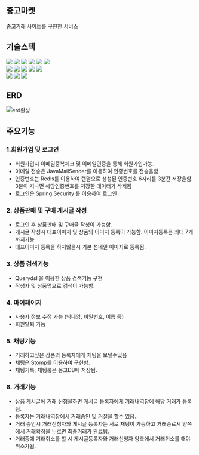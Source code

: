 ## 중고마켓
 중고거래 사이트를 구현한 서비스

## 기술스텍

<div align=left>
<img src="https://img.shields.io/badge/java-007396?style=for-the-badge&logo=coffeescript&logoColor=white">
<img src="https://img.shields.io/badge/spring-6DB33F?style=for-the-badge&logo=spring&logoColor=white"> 
<img src="https://img.shields.io/badge/springboot-6DB33F?style=for-the-badge&logo=springboot&logoColor=white">
<img src="https://img.shields.io/badge/springsecurity-6DB33F?style=for-the-badge&logo=springsecurity&logoColor=white">
<img src="https://img.shields.io/badge/mysql-4479A1?style=for-the-badge&logo=mysql&logoColor=white"> 
<img src="https://img.shields.io/badge/mongoDB-47A248?style=for-the-badge&logo=MongoDB&logoColor=white">
 <br>
 <img src="https://img.shields.io/badge/thymeleaf-005F0F?style=for-the-badge&logo=thymeleaf&logoColor=white">
 <img src="https://img.shields.io/badge/html-E34F26?style=for-the-badge&logo=html5&logoColor=white"> 
 <img src="https://img.shields.io/badge/css-1572B6?style=for-the-badge&logo=css3&logoColor=white"> 
 <img src="https://img.shields.io/badge/javascript-F7DF1E?style=for-the-badge&logo=javascript&logoColor=black"> 
 <img src="https://img.shields.io/badge/jquery-0769AD?style=for-the-badge&logo=jquery&logoColor=white">
 <br>
 <img src="https://img.shields.io/badge/github-181717?style=for-the-badge&logo=github&logoColor=white">
 <img src="https://img.shields.io/badge/git-F05032?style=for-the-badge&logo=git&logoColor=white">
 <img src="https://img.shields.io/badge/AWS-232F3E?style=for-the-badge&logo=amazonwebservices&logoColor=white">
</div>

## ERD
![erd완성](https://github.com/user-attachments/assets/d26394a9-4833-4220-a2f8-eb9cc6bb057a)

## 주요기능
### 1.회원가입 및 로그인
 - 회원가입시 이메일중복체크 및 이메일인증을 통해 회원가입가능.
 - 이메일 전송은 JavaMailSender를 이용하여 인증번호를 전송을함
 - 인증번호는 Redis를 이용하여 랜덤으로 생성된 인증번호 6자리를 3분간 저장을함. 3분이 지나면 해당인증번호를 저장한 데이터가 삭제됨
 - 로그인은 Spring Security 를 이용하여 로그인

### 2. 상품판매 및 구매 게시글 작성
 - 로그인 후 상품판매 및 구매글 작성이 가능함.
 - 게시글 작성시 대표이미지 및 상품의 이미지 등록이 가능함. 이미지등록은 최대 7개까지가능
 - 대표이미지 등록을 하지않을시 기본 섬네일 이미지로 등록됨.

### 3. 상품 검색기능
 - Querydsl 을 이용한 상품 검색기능 구현
 - 작성자 및 상품명으로 검색이 가능함.

### 4. 마이페이지
 - 사용자 정보 수정 가능 (닉네임, 비밀번호, 이름 등)
 - 회원탈퇴 가능

### 5. 채팅기능
 - 거래하고싶은 상품의 등록자에게 채팅을 보낼수있음
 - 채팅은 Stomp를 이용하여 구현함.
 - 채팅기록, 채팅룸은 몽고DB에 저장됨.

### 6. 거래기능
 - 상품 게시글에 거래 신청을하면 게시글 등록자에게 거래내역창에 해당 거래가 등록됨.
 - 등록자는 거래내역창에서 거래승인 및 거절을 할수 있음.
 - 거래 승인시 거래신청자와 게시글 등록자는 서로 채팅이 가능하고 거래종료시 양쪽에서 거래확정을 누르면 최종거래가 완료됨.
 - 거래중에 거래취소를 할 시 게시글등록자와 거래신청자 양측에서 거래취소를 해야 취소가됨.

